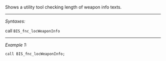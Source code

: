 Shows a utility tool checking length of weapon info texts.<br>


---
*Syntaxes:*

call `BIS_fnc_locWeaponInfo`

---
*Example 1:*

```sqf
call BIS_fnc_locWeaponInfo;
```
